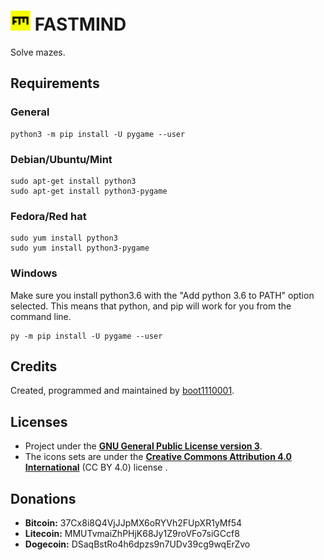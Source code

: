 # ![](./media/icons/32x32/fastmind.png) FASTMIND

Solve mazes.

## Requirements

### General

```
python3 -m pip install -U pygame --user
```

### Debian/Ubuntu/Mint

```
sudo apt-get install python3
sudo apt-get install python3-pygame
```

### Fedora/Red hat

```
sudo yum install python3
sudo yum install python3-pygame
```

### Windows

Make sure you install python3.6 with the "Add python 3.6 to PATH" option selected. This means that python, and pip will work for you from the command line.

```
py -m pip install -U pygame --user
```

## Credits

Created, programmed and maintained by [boot1110001](https://github.com/boot1110001).

## Licenses

- Project under the __[GNU General Public License version 3](https://www.gnu.org/licenses/gpl.txt)__.
- The icons sets are under the __[Creative Commons Attribution 4.0 International](https://creativecommons.org/licenses/by/4.0/)__ (CC BY 4.0) license .

## Donations

- __Bitcoin:__ 37Cx8i8Q4VjJJpMX6oRYVh2FUpXR1yMf54
- __Litecoin:__ MMUTvmaiZhPHjK68Jy1Z9roVFo7siGCcf8
- __Dogecoin:__ DSaqBstRo4h6dpzs9n7UDv39cg9wqErZvo
